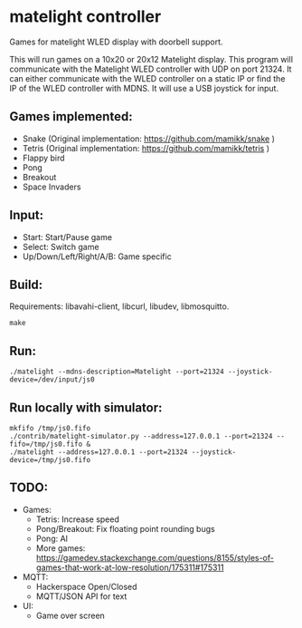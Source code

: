matelight controller
====================

Games for matelight WLED display with doorbell support.

This will run games on a 10x20 or 20x12 Matelight display. This program
will communicate with the Matelight WLED controller with UDP on port
21324. It can either communicate with the WLED controller on a static IP
or find the IP of the WLED controller with MDNS. It will use a USB
joystick for input.

Games implemented:
------------------
- Snake (Original implementation: https://github.com/mamikk/snake )
- Tetris (Original implementation: https://github.com/mamikk/tetris )
- Flappy bird
- Pong
- Breakout
- Space Invaders

Input:
------
- Start: Start/Pause game
- Select: Switch game
- Up/Down/Left/Right/A/B: Game specific

Build:
------
Requirements: libavahi-client, libcurl, libudev, libmosquitto.
```
make
```

Run:
----
```
./matelight --mdns-description=Matelight --port=21324 --joystick-device=/dev/input/js0
```

Run locally with simulator:
---------------------------
```
mkfifo /tmp/js0.fifo
./contrib/matelight-simulator.py --address=127.0.0.1 --port=21324 --fifo=/tmp/js0.fifo &
./matelight --address=127.0.0.1 --port=21324 --joystick-device=/tmp/js0.fifo
```

TODO:
-----
- Games:
  - Tetris: Increase speed
  - Pong/Breakout: Fix floating point rounding bugs
  - Pong: AI
  - More games: https://gamedev.stackexchange.com/questions/8155/styles-of-games-that-work-at-low-resolution/175311#175311
- MQTT:
  - Hackerspace Open/Closed
  - MQTT/JSON API for text
- UI:
  - Game over screen
